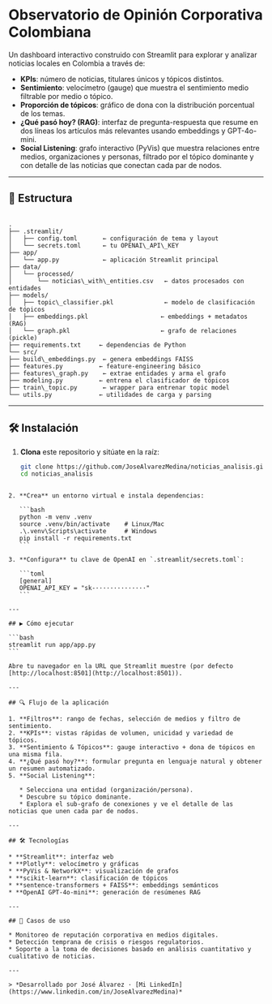 
# Observatorio de Opinión Corporativa Colombiana

Un dashboard interactivo construido con Streamlit para explorar y analizar noticias locales en Colombia a través de:

- **KPIs**: número de noticias, titulares únicos y tópicos distintos.  
- **Sentimiento**: velocímetro (gauge) que muestra el sentimiento medio filtrable por medio o tópico.  
- **Proporción de tópicos**: gráfico de dona con la distribución porcentual de los temas.  
- **¿Qué pasó hoy? (RAG)**: interfaz de pregunta-respuesta que resume en dos líneas los artículos más relevantes usando embeddings y GPT-4o-mini.  
- **Social Listening**: grafo interactivo (PyVis) que muestra relaciones entre medios, organizaciones y personas, filtrado por el tópico dominante y con detalle de las noticias que conectan cada par de nodos.

---

## 📁 Estructura

```

.
├── .streamlit/
│   ├── config.toml       ← configuración de tema y layout
│   └── secrets.toml      ← tu OPENAI\_API\_KEY
├── app/
│   └── app.py            ← aplicación Streamlit principal
├── data/
│   └── processed/
│       └── noticias\_with\_entities.csv   ← datos procesados con entidades
├── models/
│   ├── topic\_classifier.pkl              ← modelo de clasificación de tópicos
│   ├── embeddings.pkl                    ← embeddings + metadatos (RAG)
│   └── graph.pkl                         ← grafo de relaciones (pickle)
├── requirements.txt     ← dependencias de Python
└── src/
├── build\_embeddings.py  ← genera embeddings FAISS
├── features.py          ← feature-engineering básico
├── features\_graph.py    ← extrae entidades y arma el grafo
├── modeling.py          ← entrena el clasificador de tópicos
├── train\_topic.py       ← wrapper para entrenar topic model
└── utils.py             ← utilidades de carga y parsing

````

---

## 🛠️ Instalación

1. **Clona** este repositorio y sitúate en la raíz:
   ```bash
   git clone https://github.com/JoseAlvarezMedina/noticias_analisis.git
   cd noticias_analisis
````

2. **Crea** un entorno virtual e instala dependencias:

   ```bash
   python -m venv .venv
   source .venv/bin/activate    # Linux/Mac
   .\.venv\Scripts\activate     # Windows
   pip install -r requirements.txt
   ```

3. **Configura** tu clave de OpenAI en `.streamlit/secrets.toml`:

   ```toml
   [general]
   OPENAI_API_KEY = "sk-··············"
   ```

---

## ▶️ Cómo ejecutar

```bash
streamlit run app/app.py
```

Abre tu navegador en la URL que Streamlit muestre (por defecto [http://localhost:8501](http://localhost:8501)).

---

## 🔍 Flujo de la aplicación

1. **Filtros**: rango de fechas, selección de medios y filtro de sentimiento.
2. **KPIs**: vistas rápidas de volumen, unicidad y variedad de tópicos.
3. **Sentimiento & Tópicos**: gauge interactivo + dona de tópicos en una misma fila.
4. **¿Qué pasó hoy?**: formular pregunta en lenguaje natural y obtener un resumen automatizado.
5. **Social Listening**:

   * Selecciona una entidad (organización/persona).
   * Descubre su tópico dominante.
   * Explora el sub-grafo de conexiones y ve el detalle de las noticias que unen cada par de nodos.

---

## 🛠️ Tecnologías

* **Streamlit**: interfaz web
* **Plotly**: velocímetro y gráficas
* **PyVis & NetworkX**: visualización de grafos
* **scikit-learn**: clasificación de tópicos
* **sentence-transformers + FAISS**: embeddings semánticos
* **OpenAI GPT-4o-mini**: generación de resúmenes RAG

---

## 🎯 Casos de uso

* Monitoreo de reputación corporativa en medios digitales.
* Detección temprana de crisis o riesgos regulatorios.
* Soporte a la toma de decisiones basado en análisis cuantitativo y cualitativo de noticias.

---

> *Desarrollado por José Álvarez · [Mi LinkedIn](https://www.linkedin.com/in/JoseAlvarezMedina)*

